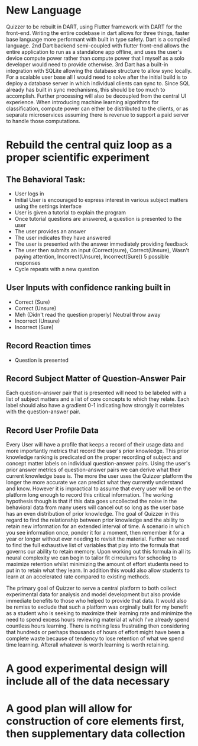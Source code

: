 # New Language 
Quizzer to be rebuilt in DART, using Flutter framework with DART for the front-end. Writing the entire codebase in dart allows for three things, faster base language more performant with built in type safety. Dart is a compiled language. 2nd Dart backend semi-coupled with flutter front-end allows the entire application to run as a standalone app offline, and uses the user's device compute power rather than compute power that I myself as a solo developer would need to provide otherwise. 3rd Dart has a built-in integration with SQLite allowing the database structure to allow sync locally. For a scalable user base all I would need to solve after the initial build is to deploy a database server in which individual clients can sync to. Since SQL already has built in sync mechanisms, this should be too much to accomplish. Further processing will also be decoupled from the central UI experience. When introducing machine learning algorithms for classification, compute power can either be distributed to the clients, or as separate microservices assuming there is revenue to support a paid server to handle those computations.

# Rebuild the central quiz loop as a proper scientific experiment
## The Behavioral Task:
- User logs in
- Initial User is encouraged to express interest in various subject matters using the settings interface
- User is given a tutorial to explain the program
- Once tutorial questions are answered, a question is presented to the user
- The user provides an answer
- The user indicates they have answered
- The user is presented with the answer immediately providing feedback
- The user then submits an input (Correct(sure), Correct(Unsure), Wasn't paying attention, Incorrect(Unsure), Incorrect(Sure)) 5 possible responses
- Cycle repeats with a new question
## User Inputs with confidence ranking built in
- Correct (Sure)
- Correct (Unsure)
- Meh (Didn't read the question properly) Neutral throw away
- Incorrect (Unsure)
- Incorrect (Sure)
## Record Reaction times
- Question is presented
## Record Subject Matter of Question-Answer Pair
Each question-answer pair that is presented will need to be labeled with a list of subject matters and a list of core concepts to which they relate. Each label should also have a gradient 0-1 indicating how strongly it correlates with the question-answer pair.
## Record User Profile Data
Every User will have a profile that keeps a record of their usage data and more importantly metrics that record the user's prior knowledge. This prior knowledge ranking is predicated on the proper recording of subject and concept matter labels on individual question-answer pairs. Using the user's prior answer metrics of question-answer pairs we can derive what their current knowledge base is. The more the user uses the Quizzer platform the longer the more accurate we can predict what they currently understand and know. However it is impractical to assume that every user will be on the platform long enough to record this critical information. The working hypothesis though is that if this data goes uncollected the noise in the behavioral data from many users will cancel out so long as the user base has an even distribution of prior knowledge. The goal of Quizzer in this regard to find the relationship between prior knowledge and the ability to retain new information for an extended interval of time. A scenario in which you see information once, ponder it for a moment, then remember it for a year or longer without ever needing to revisit the material. Further we need to find the full exhaustive list of variables that play into the formula that governs our ability to retain memory. Upon working out this formula in all its neural complexity we can begin to tailor fit cirrculums for schooling to maximize retention whilst minimizing the amount of effort students need to put in to retain what they learn. In addition this would also allow students to learn at an accelerated rate compared to existing methods.

The primary goal of Quizzer to serve a central platform to both collect experimental data for analysis and model development but also provide immediate benefits to those who helped to provide that data. It would also be remiss to exclude that such a platform was orginally built for my benefit as a student who is seeking to maximize their learning rate and minimize the need to spend excess hours reviewing material at which I've already spend countless hours learning. There is nothing less frustrating then considering that hundreds or perhaps thousands of hours of effort might have been a complete waste because of tendency to lose retention of what we spend time learning. Afterall whatever is worth learning is worth retaining.

# A good experimental design will include all of the data necessary
# A good plan will allow for construction of core elements first, then supplementary data collection